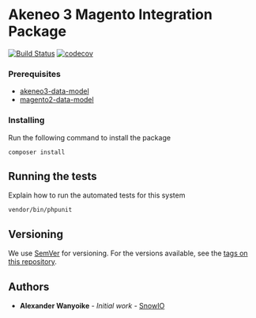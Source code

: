 # Akeneo 3 Magento Integration Package

[![Build Status](https://travis-ci.com/snowio/akeneo3-magento2-integration.svg?branch=master)](https://travis-ci.com/snowio/akeneo3-magento2-integration)
[![codecov](https://codecov.io/gh/snowio/akeneo3-magento2-integration/branch/master/graph/badge.svg)](https://codecov.io/gh/snowio/akeneo3-magento2-integration)

### Prerequisites

- [akeneo3-data-model](https://github.com/snowio/akeneo3-data-model)
- [magento2-data-model](https://github.com/snowio/magento2-data-model)

### Installing

Run the following command to install the package
```
composer install
```

## Running the tests

Explain how to run the automated tests for this system


```
vendor/bin/phpunit
```

## Versioning

We use [SemVer](http://semver.org/) for versioning. For the versions available, see the [tags on this repository](https://github.com/snowio/akeneo3-magento2-integration/tags). 

## Authors

* **Alexander Wanyoike** - *Initial work* - [SnowIO](https://github.com/snowio)
